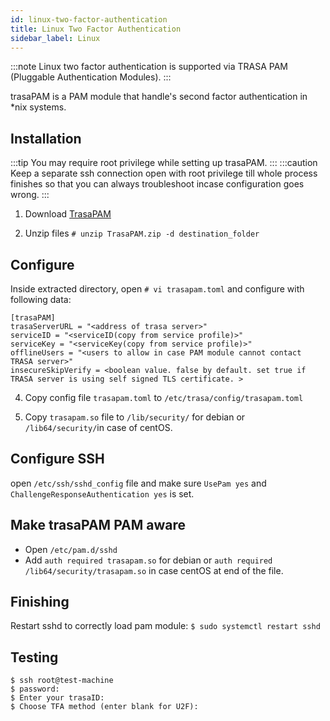 ```yaml
---
id: linux-two-factor-authentication
title: Linux Two Factor Authentication
sidebar_label: Linux
---
```


:::note
Linux two factor authentication is supported via TRASA PAM (Pluggable Authentication Modules).
:::


trasaPAM is a PAM module that handle's second factor authentication in *nix systems.

## Installation

:::tip
You may require root privilege while setting up trasaPAM.
:::
:::caution
Keep a separate ssh connection open with root privilege till whole process finishes so that you can always troubleshoot incase configuration goes wrong.
:::


1. Download [TrasaPAM](https://storage.googleapis.com/trasa-public-download-assets/TrasaPAM/TrasaPAM.zip) 

2. Unzip files `# unzip TrasaPAM.zip -d destination_folder`

## Configure
Inside extracted directory, open `# vi trasapam.toml` and configure with following data:

```
[trasaPAM]
trasaServerURL = "<address of trasa server>"
serviceID = "<serviceID(copy from service profile)>"
serviceKey = "<serviceKey(copy from service profile)>"
offlineUsers = "<users to allow in case PAM module cannot contact TRASA server>"
insecureSkipVerify = <boolean value. false by default. set true if TRASA server is using self signed TLS certificate. >
```

4. Copy config file `trasapam.toml` to `/etc/trasa/config/trasapam.toml`

5. Copy `trasapam.so` file to `/lib/security/` for debian or `/lib64/security/`in case of centOS.



## Configure SSH

open `/etc/ssh/sshd_config` file and make sure `UsePam yes` and `ChallengeResponseAuthentication yes` is set.

## Make trasaPAM PAM aware
+ Open `/etc/pam.d/sshd`
+ Add `auth required trasapam.so` for debian or `auth required /lib64/security/trasapam.so` in case centOS at end of the file.


## Finishing
Restart sshd to correctly load pam module: `$ sudo systemctl restart sshd`


## Testing
```
$ ssh root@test-machine
$ password:
$ Enter your trasaID: 
$ Choose TFA method (enter blank for U2F):
```
